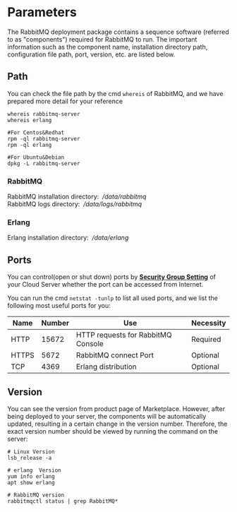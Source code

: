 # Parameters

The RabbitMQ deployment package contains a sequence software (referred to as "components") required for RabbitMQ to run. The important information such as the component name, installation directory path, configuration file path, port, version, etc. are listed below.

## Path

You can check the file path by the cmd `whereis` of RabbitMQ, and we have prepared more detail for your reference

```shell
whereis rabbitmq-server
whereis erlang

#For Centos&Redhat
rpm -ql rabbitmq-server
rpm -ql erlang

#For Ubuntu&Debian
dpkg -L rabbitmq-server
```

### RabbitMQ

RabbitMQ installation directory:  */data/rabbitmq*  
RabbitMQ logs directory:  */data/logs/rabbitmq*  

### Erlang

Erlang installation directory:  */data/erlang*  

## Ports

You can control(open or shut down) ports by **[Security Group Setting](https://support.websoft9.com/docs/faq/zh/tech-instance.html)** of your Cloud Server whether the port can be accessed from Internet.

You can run the cmd `netstat -tunlp` to list all used ports, and we list the following most useful ports for you:

| Name | Number | Use |  Necessity |
| --- | --- | --- | --- |
| HTTP | 15672 | HTTP requests for RabbitMQ Console| Required |
| HTTPS | 5672 | RabbitMQ connect Port | Optional |
| TCP | 4369 | Erlang distribution | Optional |


## Version

You can see the version from product page of Marketplace. However, after being deployed to your server, the components will be automatically updated, resulting in a certain change in the version number. Therefore, the exact version number should be viewed by running the command on the server:

```shell
# Linux Version
lsb_release -a

# erlang  Version
yum info erlang
apt show erlang

# RabbitMQ version
rabbitmqctl status | grep RabbitMQ*
```
